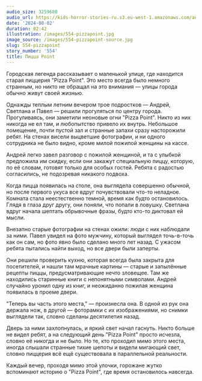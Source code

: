 ```yaml
---
audio_size: 3259680
audio_url: https://kids-horror-stories-ru.s3.eu-west-1.amazonaws.com/audio/554-pizzapoint.mp3
date: '2024-08-02'
duration: 02:42
illustration: /images/554-pizzapoint.jpg
image_source: /images/554-pizzapoint-source.jpg
slug: 554-pizzapoint
story_number: '554'
title: Пицца Point
---
```


Городская легенда рассказывает о маленькой улице, где находится старая пиццерия "Pizza Point". Это место всегда было немного странным, но никто не обращал на это внимания — улицы города обычно живут своей жизнью.

Однажды теплым летним вечером трое подростков — Андрей, Светлана и Павел — решили прогуляться по центру города. Прогуливаясь, они заметили неоновые огни "Pizza Point". Никто из них никогда не ел там, и любопытство привело их внутрь. Небольшое помещение, почти пустой зал и странные запахи сразу насторожили ребят. На стенах висели выцветшие фотографии, и ни одного сотрудника не было видно, кроме милой пожилой женщины на кассе.

Андрей легко завел разговор с пожилой женщиной, и та с улыбкой предложила им скидку, если они закажут специальную пиццу, которую, по её словам, готовят только для особых гостей. Ребята с радостью согласились, не подозревая никакого подвоха.

Когда пицца появилась на столе, она выглядела совершенно обычной, но после первого укуса все вдруг почувствовали что-то неладное. Комната стала неестественно темной, время как будто остановилось. Глядя в глаза друг другу, они поняли, что попали в ловушку. Светлана вдруг начала шептать обрывочные фразы, будто кто-то диктовал ей мысли.

Внезапно старые фотографии на стенах ожили: люди с них наблюдали за ними. Павел увидел на фото мужчину, который выглядел точь-в-точь как он сам, но фото явно было сделано много лет назад. С ужасом ребята пытались найти выход, но все двери были заперты.

Они решили проверить кухню, которая всегда была закрыта для посетителей, и нашли там мрачные картины — старые и запылённые рецепты пиццы, предусматривающие нечто зловещее. Там же находились старинные книги с непонятными символами. Андрей случайно уронил одну из книг, и неожиданно пожилая женщина появилась в проеме двери.

"Теперь вы часть этого места," — произнесла она. В одной из рук она держала нож, в другой — фоторамки с их изображениями, но снимки выглядели так, словно сделаны десятилетия назад.

Дверь за ними захлопнулась, и яркий свет начал гаснуть. Никто больше не видел ребят, а на следующий день "Pizza Point" просто исчезла, словно её никогда и не было. Но те, кто проходил мимо этого места, иногда слышали странные тихие шепоты и видели мигающий свет, словно пиццерия всё ещё существовала в параллельной реальности.

Каждый вечер, проходя мимо этой улочки, горожане жутко вспоминают историю о "Pizza Point", где время остановилось навсегда.